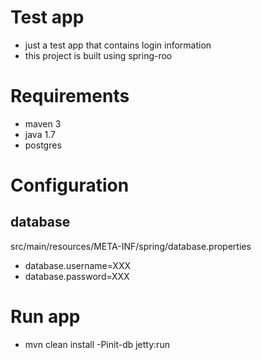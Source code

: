 # Test app
- just a test app that contains login information
- this project is built using spring-roo

# Requirements
- maven 3
- java 1.7
- postgres

# Configuration
## database
src/main/resources/META-INF/spring/database.properties
- database.username=XXX
- database.password=XXX
 
# Run app
- mvn clean install -Pinit-db jetty:run
